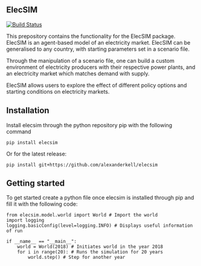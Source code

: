 ## ElecSIM 
[![Build Status](https://travis-ci.org/alexanderkell/elecsim.svg?branch=master)](https://travis-ci.org/alexanderkell/elecsim)

This prepository contains the functionality for the ElecSIM package. ElecSIM is an agent-based model of an electricity market. ElecSIM can be generalised to any country, with starting parameters set in a scenario file.

Through the manipulation of a scenario file, one can build a custom environment of electricity producers with their respective power plants, and an electricity market which matches demand with supply.

ElecSIM allows users to explore the effect of different policy options and starting conditions on electricity markets. 

## Installation

Install elecsim through the python repository pip with the following command
```
pip install elecsim
```

Or for the latest release:
```
pip install git+https://github.com/alexanderkell/elecsim
```

## Getting started

To get started create a python file once elecsim is installed through pip and fill it with the following code:

```
from elecsim.model.world import World # Import the world
import logging
logging.basicConfig(level=logging.INFO) # Displays useful information of run

if __name__ == "__main__":
    world = World(2018) # Initiates world in the year 2018
    for i in range(20): # Runs the simulation for 20 years
        world.step() # Step for another year
```
